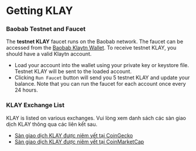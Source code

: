 # Getting KLAY <a id="getting-klay"></a>

### Baobab Testnet and Faucet <a id="baobab-testnet-and-faucet"></a>

The **testnet KLAY** faucet runs on the Baobab network. The faucet can be accessed from the [Baobab Klaytn Wallet](https://baobab.wallet.klaytn.foundation). To receive testnet KLAY, you should have a valid Klaytn account.

* Load your account into the wallet using your private key or keystore file. Testnet KLAY will be sent to the loaded account.
* Clicking `Run Faucet` button will send you 5 testnet KLAY and update your balance. Note that you can run the faucet for each account once every 24 hours.

### KLAY Exchange List <a id="klay-exchange-list"></a>

KLAY is listed on various exchanges.  Vui lòng xem danh sách các sàn giao dịch KLAY thông qua các liên kết sau.

- [Sàn giao dịch KLAY được niêm yết tại CoinGecko](https://www.coingecko.com/en/coins/klay#markets)
- [Sàn giao dịch KLAY được niêm yết tại CoinMarketCap](https://coinmarketcap.com/currencies/klaytn/markets/)

